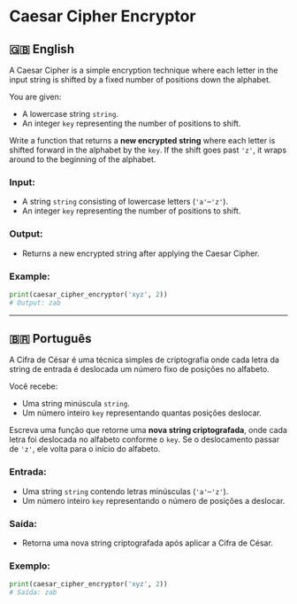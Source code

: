 
# Caesar Cipher Encryptor

## 🇬🇧 English

A Caesar Cipher is a simple encryption technique where each letter in the input string is shifted by a fixed number of positions down the alphabet.

You are given:
- A lowercase string `string`.
- An integer `key` representing the number of positions to shift.

Write a function that returns a **new encrypted string** where each letter is shifted forward in the alphabet by the `key`. If the shift goes past `'z'`, it wraps around to the beginning of the alphabet.

### Input:

- A string `string` consisting of lowercase letters (`'a'`–`'z'`).
- An integer `key` representing the number of positions to shift.

### Output:

- Returns a new encrypted string after applying the Caesar Cipher.

### Example:

```python
print(caesar_cipher_encryptor('xyz', 2))
# Output: zab
```

---

## 🇧🇷 Português

A Cifra de César é uma técnica simples de criptografia onde cada letra da string de entrada é deslocada um número fixo de posições no alfabeto.

Você recebe:
- Uma string minúscula `string`.
- Um número inteiro `key` representando quantas posições deslocar.

Escreva uma função que retorne uma **nova string criptografada**, onde cada letra foi deslocada no alfabeto conforme o `key`. Se o deslocamento passar de `'z'`, ele volta para o início do alfabeto.

### Entrada:

- Uma string `string` contendo letras minúsculas (`'a'`–`'z'`).
- Um número inteiro `key` representando o número de posições a deslocar.

### Saída:

- Retorna uma nova string criptografada após aplicar a Cifra de César.

### Exemplo:

```python
print(caesar_cipher_encryptor('xyz', 2))
# Saída: zab
```
